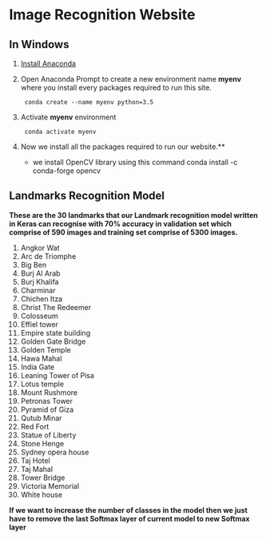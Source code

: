 # Image Recognition Website


## In Windows 
1. [Install Anaconda ](https://docs.anaconda.com/anaconda/install/)
2. Open Anaconda Prompt to create a new environment name **myenv** where you install every packages required to run this site.

        conda create --name myenv python=3.5
3. Activate **myenv** environment

        conda activate myenv
        
       
        
4. Now we install all the packages required to run our website.**
   - we install OpenCV library using this command
        conda install -c conda-forge opencv


## Landmarks Recognition Model


**These are the 30 landmarks that our Landmark recognition model written in Keras can recognise with 70% accuracy in validation set which comprise of 590 images and training set comprise of 5300 images.**

1. Angkor Wat
2. Arc de Triomphe
3. Big Ben
4. Burj Al Arab
5. Burj Khalifa
6. Charminar
7. Chichen Itza
8. Christ The Redeemer
9. Colosseum
10. Effiel tower
11. Empire state building
12. Golden Gate Bridge
13. Golden Temple
14. Hawa Mahal
15. India Gate
16. Leaning Tower of Pisa
17. Lotus temple
18. Mount Rushmore
19. Petronas Tower
20. Pyramid of Giza
21. Qutub Minar
22. Red Fort
23. Statue of Liberty
24. Stone Henge
25. Sydney opera house
26. Taj Hotel
27. Taj Mahal
28. Tower Bridge
29. Victoria Memorial
30. White house

**If we want to increase the number of classes in the model then we just have to remove the last Softmax layer of current model to new Softmax layer**
